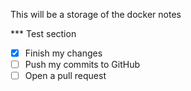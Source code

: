 This will be a storage of the docker notes

*** Test section

- [x] Finish my changes
- [ ] Push my commits to GitHub
- [ ] Open a pull request
